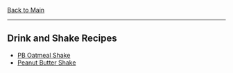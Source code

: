 [Back to Main](/README.md)

---
## Drink and Shake Recipes

- [PB Oatmeal Shake](/10%20Food/PB%20Oatmeal%20Shake.md)
- [Peanut Butter Shake](/10%20Food/Peanut%20Butter%20Shake.md)